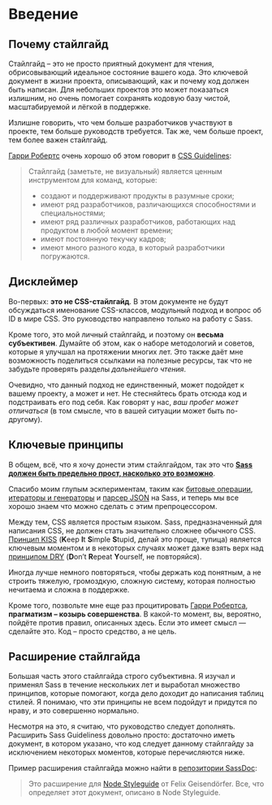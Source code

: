 
# Введение

## Почему стайлгайд

Стайлгайд – это не просто приятный документ для чтения, обрисовывающий идеальное состояние вашего кода. Это ключевой документ в жизни проекта, описывающий, как и почему код должен быть написан. Для небольших проектов это может показаться излишним, но очень помогает сохранять кодовую базу чистой, масштабируемой и лёгкой в поддержке.

Излишне говорить, что чем больше разработчиков участвуют в проекте, тем больше руководств требуется. Так же, чем больше проект, тем более важен стайлгайд.

[Гарри Робертс](https://csswizardry.com) очень хорошо об этом говорит в [CSS Guidelines](https://cssguidelin.es/#the-importance-of-a-styleguide):

<blockquote>
  <p>Стайлгайд (заметьте, не визуальный) является ценным инструментом для команд, которые:</p>
  <ul>
    <li>создают и поддерживают продукты в разумные сроки;</li>
    <li>имеют ряд разработчиков, различающихся способностями и специальностями;</li>
    <li>имеют ряд различных разработчиков, работающих над продуктом в любой момент времени;</li>
    <li>имеют постоянную текучку кадров;</li>
    <li>имеют много разного кода, в который разработчики погружаются.</li>
  </ul>
</blockquote>

## Дисклеймер

Во-первых: **это не CSS-стайлгайд**. В этом документе не будут обсуждаться именование CSS-классов, модульный подход и вопрос об ID в мире CSS. Это руководство направлено только на работу с Sass.

Кроме того, это мой личный стайлгайд, и поэтому он **весьма субъективен**. Думайте об этом, как о наборе методологий и советов, которые я улучшал на протяжении многих лет. Это также даёт мне возможность поделиться ссылками на полезные ресурсы, так что не забудьте проверять разделы *дальнейшего чтения*.

Очевидно, что данный подход не единственный, может подойдет к вашему проекту, а может и нет. Не стесняйтесь брать отсюда код и подстраивать его под себя. Как говорят у нас, *ваш пробег может отличаться* (в том смысле, что в вашей ситуации может быть по-другому).

## Ключевые принципы

В общем, всё, что я хочу донести этим стайлгайдом, так это что **[Sass должен быть предельно прост, насколько это возможно](https://www.sitepoint.com/keep-sass-simple/)**.

Спасибо моим глупым эскпериментам, таким как [битовые операции](https://github.com/KittyGiraudel/SassyBitwise), [итераторы и генераторы](https://github.com/KittyGiraudel/SassyIteratorsGenerators) и [парсер JSON](https://github.com/KittyGiraudel/SassyJSON) на Sass, и теперь мы все хорошо знаем что можно сделать с этим препроцессором.

Между тем, CSS является простым языком. Sass, предназначенный для написания CSS, не должен стать значительно сложнее обычного CSS. [Принцип KISS](https://ru.wikipedia.org/wiki/KISS_(принцип)) (**K**eep **I**t **S**imple **S**tupid, делай это проще, тупица) является ключевым моментом и в некоторых случаях может даже взять верх над [принципом DRY](https://ru.wikipedia.org/wiki/Don%27t_repeat_yourself) (**D**on’t **R**epeat **Y**ourself, не повторяйся).

Иногда лучше немного повторяться, чтобы держать код понятным, а не строить тяжелую, громоздкую, сложную систему, которая полностью нечитаема и сложна в поддержке.

Кроме того, позвольте мне еще раз процитировать [Гарри Робертса](https://csswizardry.com), **прагматизм – козырь совершенства**. В какой-то момент, вы, вероятно, пойдёте против правил, описанных здесь. Если это имеет смысл — сделайте это. Код – просто средство, а не цель.

## Расширение стайлгайда

Большая часть этого стайлгайда строго субъективна. Я изучал и применял Sass в течение нескольких лет и выработал множество принципов, которые помогают, когда дело доходит до написания таблиц стилей. Я понимаю, что эти принципы не всем подойдут и придутся по нраву, и это совершенно нормально.

Несмотря на это, я считаю, что руководство следует дополнять. Расширить Sass Guideliness довольно просто: достаточно иметь документ, в котором указано, что код следует данному стайлгайду за исключением некоторых моментов, которые перечисляются ниже.

Пример расширения стайлгайда можно найти в [репозитории SassDoc](https://github.com/SassDoc/sassdoc/blob/master/GUIDELINES.md):

> Это расширение для [Node Styleguide](https://github.com/felixge/node-style-guide) от Felix Geisendörfer. Все, что определяет этот документ, описано в Node Styleguide.
